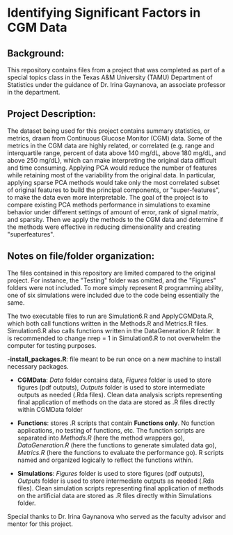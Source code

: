 # Identifying Significant Factors in CGM Data

## Background:
This repository contains files from a project that was completed as part of a special topics class in the Texas A&M University (TAMU) Department of Statistics under the guidance of Dr. Irina Gaynanova, an associate professor in the department.

## Project Description:

The dataset being used for this project contains summary statistics, or metrics, drawn from Continuous Glucose Monitor (CGM) data. Some of the metrics in the CGM data are highly related, or correlated (e.g. range and interquartile range, percent of data above 140 mg/dL, above 180 mg/dL, and above 250 mg/dL), which can make interpreting the original data difficult and time consuming. Applying PCA would reduce the number of features while retaining most of the variability from the original data. In particular, applying sparse PCA methods would take only the most correlated subset of original features to build the principal components, or "super-features", to make the data even more interpretable.
The goal of the project is to compare existing PCA methods performance in simulations to examine behavior under different settings of amount of error, rank of signal matrix, and sparsity. Then we apply the methods to the CGM data and determine if the methods were effective in reducing dimensionality and creating "superfeatures".

## Notes on file/folder organization:

The files contained in this repository are limited compared to the original project. For instance, the "Testing" folder was omitted, and the "Figures" folders were not included. To more simply represent R programming ability, one of six simulations were included due to the code being essentially the same. 

The two executable files to run are Simulation6.R and ApplyCGMData.R, which both call functions written in the Methods.R and Metrics.R files. Simulation6.R also calls functions written in the DataGeneration.R folder. It is recommended to change nrep = 1 in Simulation6.R to not overwhelm the computer for testing purposes.

-**install_packages.R**: file meant to be run once on a new machine to install necessary packages.

 - **CGMData**: *Data* folder contains data, *Figures* folder is used to store figures (pdf outputs), *Outputs* folder is used to store intermediate outputs as needed (.Rda files). Clean data analysis scripts representing final application of methods on the data are stored as .R files directly within CGMData folder
 
 - **Functions**: stores .R scripts that contain **Functions only**. No function applications, no testing of functions, etc. The function scripts are separated into *Methods.R* (here the method wrappers go), *DataGeneration.R* (here the functions to generate simulated data go), *Metrics.R* (here the functions to evaluate the performance go). R scripts named and organized logically to reflect the functions within.
 
 - **Simulations**: *Figures* folder is used to store figures (pdf outputs), *Outputs* folder is used to store intermediate outputs as needed (.Rda files). Clean simulation scripts representing final application of methods on the artificial data are stored as .R files directly within Simulations folder. 
 
 Special thanks to Dr. Irina Gaynanova who served as the faculty advisor and mentor for this project.